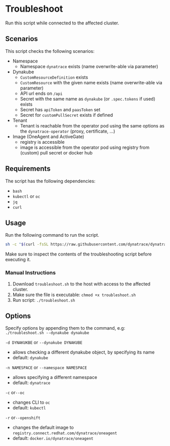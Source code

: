 # Troubleshoot

Run this script while connected to the affected cluster.

## Scenarios

This script checks the following scenarios:

- Namespace
  - Namespace `dynatrace` exists (name overwrite-able via parameter)
- Dynakube
  - `CustomResourceDefinition` exists
  - `CustomResource` with the given name exists (name overwrite-able via parameter)
  - API url ends on `/api`
  - Secret with the same name as `dynakube` (or `.spec.tokens` if used) exists
  - Secret has `apiToken` and `paasToken` set
  - Secret for `customPullSecret` exists if defined
- Tenant
  - Tenant is reachable from the operator pod using the same options as the `dynatrace-operator` (proxy, certificate, ...)
- Image (OneAgent and ActiveGate)
  - registry is accessible
  - image is accessible from the operator pod using registry from (custom) pull secret or docker hub
  
## Requirements

The script has the following dependencies:
- `bash`
- `kubectl` or `oc`
- `jq`
- `curl`

## Usage

Run the following command to run the script.

```bash
sh -c "$(curl -fsSL https://raw.githubusercontent.com/dynatrace/dynatrace-operator/master/troubleshoot/troubleshoot.sh)"
```

Make sure to inspect the contents of the troubleshooting script before executing it.

### Manual Instructions

1. Download `troubleshoot.sh` to the host with access to the affected cluster.
1. Make sure the file is executable: `chmod +x troubleshoot.sh`
1. Run script: `./troubleshoot.sh`

## Options

Specify options by appending them to the command, e.g: `./troubleshoot.sh --dynakube dynakube`

`-d DYNAKUKBE` or `--dynakube DYNAKUBE`
- allows checking a different dynakube object, by specifying its name
- default: `dynakube`

`-n NAMESPACE` or `--namespace NAMESPACE`
- allows specifying a different namespace
- default: `dynatrace`

`-c` or`--oc`
- changes CLI to `oc`
- default: `kubectl`

`-r` or`--openshift`
- changes the default image to `registry.connect.redhat.com/dynatrace/oneagent`
- default: `docker.io/dynatrace/oneagent`

